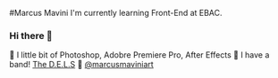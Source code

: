 #Marcus Mavini
I'm currently learning Front-End at EBAC.

### Hi there 👋

🧠 I little bit of Photoshop, Adobre Premiere Pro, After Effects
🎸 I have a band! [The D.E.L.S](https://linktr.ee/thedels)
📸 [@marcusmaviniart](https://instagram.com/marcusmaviniart)

<!--
**marcusmavini/marcusmavini** is a ✨ _special_ ✨ repository because its `README.md` (this file) appears on your GitHub profile.

Here are some ideas to get you started:

- 🔭 I’m currently working on ...
- 🌱 I’m currently learning ...
- 👯 I’m looking to collaborate on ...
- 🤔 I’m looking for help with ...
- 💬 Ask me about ...
- 📫 How to reach me: ...
- 😄 Pronouns: ...
- ⚡ Fun fact: ...
-->
